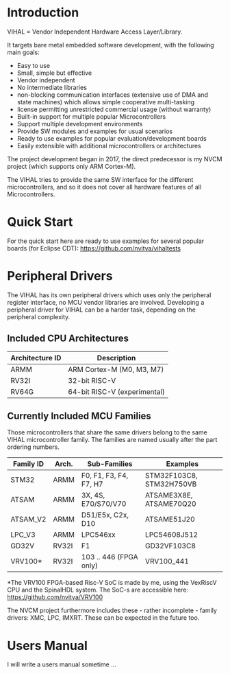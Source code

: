 # Introduction

VIHAL = Vendor Independent Hardware Access Layer/Library.

It targets bare metal embedded software development, with the following main goals:
 - Easy to use
 - Small, simple but effective
 - Vendor independent
 - No intermediate libraries
 - non-blocking communication interfaces (extensive use of DMA and state machines) which allows simple cooperative multi-tasking
 - license permitting unrestricted commercial usage (without warranty)
 - Built-in support for multiple popular Microcontrollers
 - Support multiple development environments
 - Provide SW modules and examples for usual scenarios
 - Ready to use examples for popular evaluation/development boards
 - Easily extensible with additional microcontrollers or architectures

The project development began in 2017, the direct predecessor is my NVCM project (which supports only ARM Cortex-M).

The VIHAL tries to provide the same SW interface for the different microcontrollers,
and so it does not cover all hardware features of all Microcontrollers.

# Quick Start

For the quick start here are ready to use examples for several popular boards (for Eclipse CDT):
  https://github.com/nvitya/vihaltests

# Peripheral Drivers

The VIHAL has its own peripheral drivers which uses only the peripheral register interface,
no MCU vendor libraries are involved. Developing a peripheral driver for VIHAL can be a harder task,
depending on the peripheral complexity.

## Included CPU Architectures

__Architecture ID__ | Description
--------------------|------------
ARMM  | ARM Cortex-M (M0, M3, M7)
RV32I | 32-bit RISC-V
RV64G | 64-bit RISC-V (experimental)


## Currently Included MCU Families

Those microcontrollers that share the same drivers belong to the same VIHAL microcontroller family. The families are named usually after the part ordering numbers.

Family ID | Arch. | Sub-Families | Examples
----------|-------|--------------|---------
STM32 | ARMM | F0, F1, F3, F4, F7, H7 | STM32F103C8, STM32H750VB
ATSAM | ARMM | 3X, 4S, E70/S70/V70 | ATSAME3X8E, ATSAME70Q20
ATSAM_V2 | ARMM | D51/E5x, C2x, D10 | ATSAME51J20
LPC_V3 | ARMM | LPC546xx | LPC54608J512
GD32V | RV32I | F1 | GD32VF103C8
VRV100* | RV32I | 103 .. 446 (FPGA only) | VRV100_441

*The VRV100 FPGA-based Risc-V SoC is made by me, using the VexRiscV CPU and the SpinalHDL system. The SoC-s are accessible here: https://github.com/nvitya/VRV100

The NVCM project furthermore includes these - rather incomplete - family drivers: XMC, LPC, IMXRT. These can be expected in the future too.

# Users Manual

I will write a users manual sometime ...

